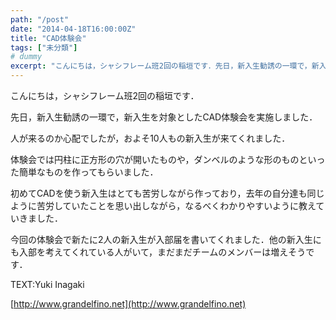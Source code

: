 ```yaml
---
path: "/post"
date: "2014-04-18T16:00:00Z"
title: "CAD体験会"
tags: ["未分類"]
# dummy
excerpt: "こんにちは，シャシフレーム班2回の稲垣です．先日，新入生勧誘の一環で，新入生を対象としたCAD体験会を実施しました．人が来るのか心配でしたが，およそ10..."
---
```




こんにちは，シャシフレーム班2回の稲垣です．

先日，新入生勧誘の一環で，新入生を対象としたCAD体験会を実施しました．

人が来るのか心配でしたが，およそ10人もの新入生が来てくれました．

体験会では円柱に正方形の穴が開いたものや，ダンベルのような形のものといった簡単なものを作ってもらいました．

初めてCADを使う新入生はとても苦労しながら作っており，去年の自分達も同じように苦労していたことを思い出しながら，なるべくわかりやすいように教えていきました．

今回の体験会で新たに2人の新入生が入部届を書いてくれました．他の新入生にも入部を考えてくれている人がいて，まだまだチームのメンバーは増えそうです．

TEXT:Yuki Inagaki

[http://www.grandelfino.net](http://www.grandelfino.net)

